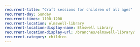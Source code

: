 ```yaml
---
recurrent-title: "Craft sessions for children of all ages"
recurrent-day: Sunday
recurrent-times: 1100-1200
recurrent-location: elmswell-library
recurrent-location-display-name: Elmswell Library
recurrent-location-display-url: /branches/elmswell-library/
recurrent-category: children
---
```


